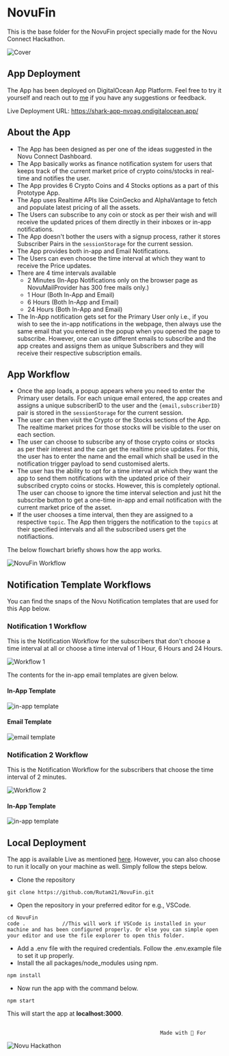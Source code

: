 # NovuFin
This is the base folder for the NovuFin project specially made for the Novu Connect Hackathon.

![Cover](https://github.com/Rutam21/NovuFin/assets/47860497/3d3eabaa-3a9e-4088-8f72-8507571bd802)

## App Deployment

The App has been deployed on DigitalOcean App Platform.
Feel free to try it yourself and reach out to [me](https://twitter.com/RutamHere) if you have any suggestions or feedback.

Live Deployment URL: https://shark-app-nvoag.ondigitalocean.app/



## About the App

- The App has been designed as per one of the ideas suggested in the Novu Connect Dashboard.
- The App basically works as finance notification system for users that keeps track of the current market price of crypto coins/stocks in real-time and notifies the user.
- The App provides 6 Crypto Coins and 4 Stocks options as a part of this Prototype App.
- The App uses Realtime APIs like CoinGecko and AlphaVantage to fetch and populate latest pricing of all the assets.
- The Users can subscribe to any coin or stock as per their wish and will receive the updated prices of them directly in their inboxes or in-app notifications.
- The App doesn't bother the users with a signup process, rather it stores Subscriber Pairs in the `sessionStorage` for the current session.
- The App provides both in-app and Email Notifications.
- The Users can even choose the time interval at which they want to receive the Price updates.
- There are 4 time intervals available
   - 2 Minutes (In-App Notifications only on the browser page as NovuMailProvider has 300 free mails only.)
   - 1 Hour (Both In-App and Email)
   - 6 Hours (Both In-App and Email)
   - 24 Hours (Both In-App and Email)
- The In-App notification gets set for the Primary User only i.e., if you wish to see the in-app notifications in the webpage, then always use the same email that you entered in the popup when you opened the page to subscribe. However, one can use different emails to subscribe and the app creates and assigns them as unique Subscribers and they will receive their respective subscription emails.

## App Workflow

- Once the app loads, a popup appears where you need to enter the Primary user details. For each unique email entered, the app creates and assigns a unique subscriberID to the user and the `{email,subscriberID}` pair is stored in the `sessionStorage` for the current session.
- The user can then visit the Crypto or the Stocks sections of the App. The realtime market prices for those stocks will be visible to the user on each section.
- The user can choose to subscribe any of those crypto coins or stocks as per their interest and the can get the realtime price updates. For this, the user has to enter the name and the email which shall be used in the notification trigger payload to send customised alerts.
- The user has the ability to opt for a time interval at which they want the app to send them notifications with the updated price of their subscribed crypto coins or stocks. However, this is completely optional. The user can choose to ignore the time interval selection and just hit the subscribe button to get a one-time in-app and email notification with the current market price of the asset.
- If the user chooses a time interval, then they are assigned to a respective `topic`. The App then triggers the notification to the `topics` at their specified intervals and all the subscribed users get the notifiactions.

The below flowchart briefly shows how the app works.

![NovuFin Workflow](https://github.com/Rutam21/NovuFin/assets/47860497/aa267caa-0602-4b02-a308-bd8af86d27ea)

## Notification Template Workflows

You can find the snaps of the Novu Notification templates that are used for this App below.

### Notification 1 Workflow

This is the Notification Workflow for the subscribers that don't choose a time interval at all or choose a time interval of 1 Hour, 6 Hours and 24 Hours.

![Workflow 1](https://github.com/Rutam21/NovuFin/assets/47860497/9d1b949c-2b07-4617-9d56-c52e79d96f5b)

The contents for the in-app email templates are given below.

#### In-App Template
![in-app template](https://github.com/Rutam21/NovuFin/assets/47860497/e391feda-9a9c-4977-823f-4f8a8b9abec6)

#### Email Template
![email template](https://github.com/Rutam21/NovuFin/assets/47860497/520a4e64-da15-4db0-879a-36a480836980)

### Notification 2 Workflow

This is the Notification Workflow for the subscribers that choose the time interval of 2 minutes.

![Workflow 2](https://github.com/Rutam21/NovuFin/assets/47860497/22e1672a-5b6c-4f23-960f-fd125337a244)

#### In-App Template

![in-app template](https://github.com/Rutam21/NovuFin/assets/47860497/e391feda-9a9c-4977-823f-4f8a8b9abec6)

## Local Deployment

The app is available Live as mentioned [here](https://github.com/Rutam21/NovuFin#app-deployment). However, you can also choose to run it locally on your machine as well.
Simply follow the steps below.

- Clone the repository
```
git clone https://github.com/Rutam21/NovuFin.git
```

- Open the repository in your preferred editor for e.g., VSCode.
```
cd NovuFin
code .            //This will work if VSCode is installed in your machine and has been configured properly. Or else you can simple open your editor and use the file explorer to open this folder.
```

- Add a .env file with the required credentials. Follow the .env.example file to set it up properly.
- Install the all packages/node_modules using npm.
```
npm install
```
- Now run the app with the command below.
```
npm start
```

This will start the app at **localhost:3000**.

## 

                                                      Made with 💖 For
![Novu Hackathon](https://github.com/Rutam21/NovuFin/assets/47860497/ad8709da-66e0-4810-a546-ceaaf8d0dc62)

